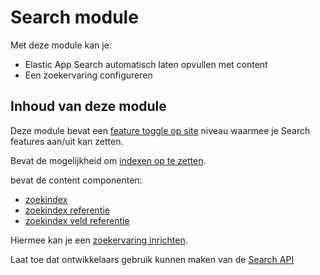 # Search module

Met deze module kan je:

* Elastic App Search automatisch laten opvullen met content
* Een zoekervaring configureren
  
## Inhoud van deze module

Deze module bevat een [feature toggle op site](/redactie/content/inrichten-sites) niveau waarmee je Search features aan/uit kan zetten.

Bevat de mogelijkheid om [indexen op te zetten](/redactie/content/inrichten-search-beheren).

bevat de content componenten:

* [zoekindex](/redactie/content/inrichten-cc-zoekindex)
* [zoekindex referentie](/redactie/content/inrichten-cc-zoekindex-referentie)
* [zoekindex veld referentie](/redactie/content/inrichten-cc-zoekindex-veld-referentie)

Hiermee kan je een [zoekervaring inrichten](/redactie/content/inrichten-search?id=een-zoekervaring-configureren).

Laat toe dat ontwikkelaars gebruik kunnen maken van de [Search API](/wcmv4/content/search)

